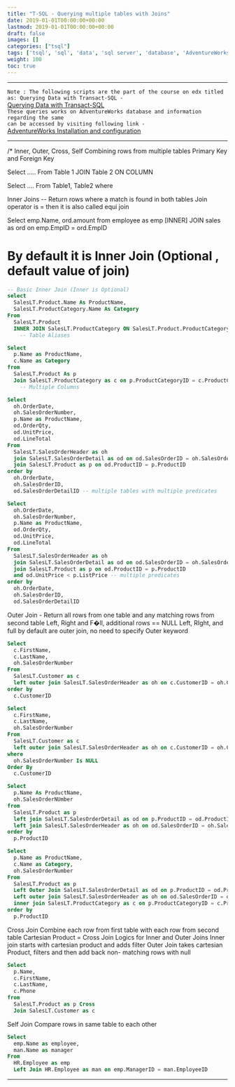 ```yaml
---
title: "T-SQL - Querying multiple tables with Joins"
date: 2019-01-01T00:00:00+00:00
lastmod: 2019-01-01T00:00:00+00:00
draft: false
images: []
categories: ["tsql"]
tags: ['tsql', 'sql', 'data', 'sql server', 'database', 'AdventureWorks', 'inner', 'left', 'right', 'full', 'self', 'cross', 'joins', 'join']
weight: 100
toc: true
---
```


<hr />

``Note : The following scripts are the part of the course on edx titled as: Querying Data with Transact-SQL - ``  
[Querying Data with Transact-SQL](https://www.edx.org/course/querying-data-with-transact-sql-0)  
`` These queries works on AdventureWorks database and information regarding the same ``  
`` can be accessed by visiting following link - ``  
[AdventureWorks Installation and configuration](https://docs.microsoft.com/en-us/sql/samples/adventureworks-install-configure?view=sql-server-2017)
<hr />


/*
Inner, Outer, Cross, Self
Combining rows from multiple tables
Primary Key and Foreign Key

Select .....
From Table 1 JOIN Table 2
   ON COLUMN

Select ....
From Table1, Table2
where <Clause>

Inner Joins --
Return rows where a match is found in both tables
Join operator is = then it is also called equi join

Select emp.Name, ord.amount from employee as emp [INNER] JOIN
sales as ord on emp.EmpID = ord.EmpID

# By default it is Inner Join (Optional , default value of join)
```sql
-- Basic Inner Join (Inner is Optional)
select
  SalesLT.Product.Name As ProductName,
  SalesLT.ProductCategory.Name As Category
From
  SalesLT.Product  
  INNER JOIN SalesLT.ProductCategory ON SalesLT.Product.ProductCategoryID = SalesLT.ProductCategory.ProductCategoryID
	-- Table Aliases
```


```sql
Select
  p.Name as ProductName,
  c.Name as Category
from
  SalesLT.Product As p
  Join SalesLT.ProductCategory as c on p.ProductCategoryID = c.ProductCategoryID
	-- Multiple Columns
```
```sql
Select
  oh.OrderDate,
  oh.SalesOrderNumber,
  p.Name as ProductName,
  od.OrderQty,
  od.UnitPrice,
  od.LineTotal
From
  SalesLT.SalesOrderHeader as oh
  join SalesLT.SalesOrderDetail as od on od.SalesOrderID = oh.SalesOrderID
  join SalesLT.Product as p on od.ProductID = p.ProductID
order by
  oh.OrderDate,
  oh.SalesOrderID,
  od.SalesOrderDetailID -- multiple tables with multiple predicates
```
```sql
Select
  oh.OrderDate,
  oh.SalesOrderNumber,
  p.Name as ProductName,
  od.OrderQty,
  od.UnitPrice,
  od.LineTotal
From
  SalesLT.SalesOrderHeader as oh
  join SalesLT.SalesOrderDetail as od on od.SalesOrderID = oh.SalesOrderID
  join SalesLT.Product as p on od.ProductID = p.ProductID
  and od.UnitPrice < p.ListPrice -- multiple predicates
order by
  oh.OrderDate,
  oh.SalesOrderID,
  od.SalesOrderDetailID

```
 Outer Join - Return all rows from one table and any matching rows from second table
  Left, Right and F�ll, additional rows == NULL
  Left, RIght, and full by default are outer join, no need to specify Outer keyword

```sql
Select
  c.FirstName,
  c.LastName,
  oh.SalesOrderNumber
From
  SalesLT.Customer as c
  left outer join SalesLT.SalesOrderHeader as oh on c.CustomerID = oh.CustomerID
order by
  c.CustomerID
```

``` sql
Select
  c.FirstName,
  c.LastName,
  oh.SalesOrderNumber
From
  SalesLT.Customer as c
  left outer join SalesLT.SalesOrderHeader as oh on c.CustomerID = oh.CustomerID
where
  oh.SalesOrderNumber Is NULL
Order By
  c.CustomerID
```

```sql
Select
  p.Name As ProductName,
  oh.SalesOrderNUmber
from
  SalesLT.Product as p
  left join SalesLT.SalesOrderDetail as od on p.ProductID = od.ProductID
  left join SalesLT.SalesOrderHeader as oh on od.SalesOrderID = oh.SalesOrderID
order by
  p.ProductID
```

```sql
Select
  p.Name as ProductName,
  c.Name as Category,
  oh.SalesOrderNumber
From
  SalesLT.Product as p
  Left Outer Join SalesLT.SalesOrderDetail as od on p.ProductID = od.ProductID
  Left outer join SalesLT.SalesOrderHeader as oh on od.SalesOrderID = oh.SalesOrderID
  inner join SalesLT.ProductCategory as c on p.ProductCategoryID = c.ProductCategoryID
order by
  p.ProductID
```

 Cross Join
  Combine each row from first table with each row from second table
  Cartesian Product = Cross Join
  Logics for Inner and Outer Joins
  Inner join starts with cartesian product and adds filter
  Outer Join takes cartesian Product, filters and then add back non- matching
  rows with null
```sql
Select
  p.Name,
  c.FirstName,
  c.LastName,
  c.Phone
from
  SalesLT.Product as p Cross
  Join SalesLT.Customer as c
```
Self
Join Compare rows in same table to each other
```sql
Select
  emp.Name as employee,
  man.Name as manager
From
  HR.Employee as emp
  Left Join HR.Employee as man on emp.ManagerID = man.EmployeeID
```

---

